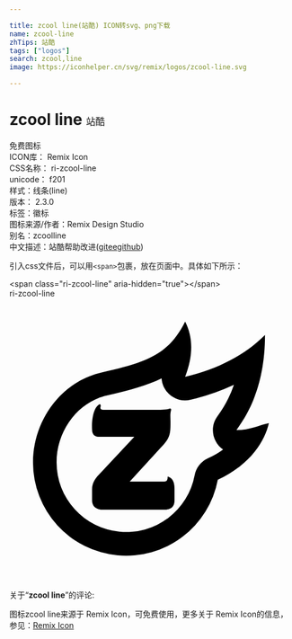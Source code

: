 ```yaml
---

title: zcool line(站酷) ICON转svg、png下载
name: zcool-line
zhTips: 站酷
tags: ["logos"]
search: zcool,line
image: https://iconhelper.cn/svg/remix/logos/zcool-line.svg

---
```


# zcool line  <small style="font-size: 60%;font-weight: 100">站酷</small>


<div class="detail-page">
<p>
<span><span class="badge-success badge">免费图标</span> </span>
<br/>
<span>
ICON库：
<span class="badge-secondary badge">Remix Icon</span> 
</span>
<br/>
<span>
CSS名称：
<span class="badge-secondary badge">ri-zcool-line</span> 
</span>
<br/>
<span>
unicode：
<span class="badge-secondary badge">f201</span> 
<copy-btn content='f201' btn-title=""></copy-btn>
<copy-btn :content='String.fromCodePoint(parseInt("f201", 16))' btn-title="复制U"></copy-btn>
</span><br/><span>样式：<span class="badge-light badge">线条(line)</span></span>
<br/>
<span>
版本：
<span class="badge-secondary badge">2.3.0</span> 
</span><br/><span>标签：<span class="badge-light badge"><router-link to="/tags/logos.html">徽标</router-link></span></span>
<br/>
<span>图标来源/作者：<span class="badge-light badge">Remix Design Studio</span></span> 
<br/>
<span>别名：<span class="badge-light badge">zcool</span><span class="badge-light badge">line</span></span><br/><span class="zh-detail">中文描述：<span class="badge-primary badge">站酷</span><span class="help-link"><span>帮助改进</span>(<a href="https://gitee.com/liuwave/icon-helper/edit/master/json/remix/logos/zcool-line.json" target="_blank" rel="noopener noreferrer">gitee</a><a href="https://github.com/liuwave/icon-helper/edit/master/json/remix/logos/zcool-line.json" target="_blank" rel="noopener noreferrer">github</a></span>)</span><br/>
</p>
</div>
<div class="alert alert-dark">
  <i class="ri-zcool-line ri-xs"></i>
  <i class="ri-zcool-line ri-sm"></i>
  <i class="ri-zcool-line ri-lg"></i>
  <i class="ri-zcool-line ri-2x"></i>
  <i class="ri-zcool-line ri-3x"></i>
  <i class="ri-zcool-line ri-5x"></i>
  <i class="ri-zcool-line ri-7x"></i>
</div>
<div>
  <p>引入css文件后，可以用<code>&lt;span&gt;</code>包裹，放在页面中。具体如下所示：    
  </p>
  <div class="alert alert-primary" style="font-size: 14px">
    &lt;span class="ri-zcool-line" aria-hidden="true"&gt;&lt;/span&gt;
    <copy-btn content='<span class="ri-zcool-line" aria-hidden="true"></span>'></copy-btn>
  </div>
  <div class="alert alert-secondary">
    <i class="ri-zcool-line"
    style="font-size: 24px"
    aria-hidden="true"></i> ri-zcool-line
    <copy-btn content="ri-zcool-line" btn-title="复制图标名称"></copy-btn>
  </div>
</div>
<div id="svg" class="svg-wrap">
<svg xmlns="http://www.w3.org/2000/svg" viewBox="0 0 24 24">
    <g>
        <path fill="none" d="M0 0h24v24H0z"/>
        <path fill-rule="nonzero" d="M8.26 8.26C5.838 8.803 4 11.208 4 13.935a5.903 5.903 0 0 0 11.703 1.098 2 2 0 0 1 1.129-1.448c.482-.222.91-.473 1.284-.743-.863-.603-1.186-1.862-.47-2.834a9.796 9.796 0 0 0 1.391-2.651 19.04 19.04 0 0 1-3.668 1.265c-1.261.303-2.392-.638-2.466-1.814-1.18.572-2.67 1.01-4.642 1.452zm10.996 2.934c1.166 0 1.917-.424 2.744-.587-.325 1.448-1.5 3.49-4.33 4.795A7.903 7.903 0 0 1 2 13.936C2 10.29 4.467 7.06 7.824 6.308 11.745 5.43 13.528 4.742 14.9 2c.689 1.333.689 2.892 0 4.677 2.816-.67 5.074-1.852 6.774-3.548 0 4.802-1.822 7.186-2.419 8.065zm-5.84 3.932c.584.145.584.832.584 1.02v1.022c0 .561-.342.773-.844.773H7.742c-.475-.087-.734-.346-.734-.778v-.95c0-.475.216-.82.432-1.08l3.152-3.369H7.526c-.302 0-.518-.216-.518-.604-.044-.735.086-1.9.647-2.16.087 0 .087.13.087.173-.087.173 0 .302.216.302h3.887c.863 0 1.381 0 1.684-.086.13-.043.216 0 .173.13-.087.302-.044.647-.044.95 0 .993 0 1.382-.777 2.159l-2.678 2.937 2.85-.002c.316 0 .364-.146.364-.437z"/>
    </g>
</svg>

</div>
<detail full-name='ri-zcool-line'></detail>  
<div class="icon-detail__container">
<p>关于“<b>zcool line</b>”的评论:</p>
</div>
<Vssue title="关于“zcool line”的评论" />    
<div><p>图标zcool line来源于 Remix Icon，可免费使用，更多关于  Remix Icon的信息，参见：<a target="_blank" href="https://iconhelper.cn/remix.html">Remix Icon</a>
</p></div>
